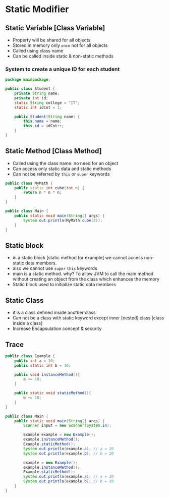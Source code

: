 # Static Modifier

## Static Variable [Class Variable]
- Property will be shared for all objects
- Stored in memory only `once` not for all objects
- Called using class name
- Can be called inside static & non-static methods

### System to create a unique ID for each student
```java
package mainpackage;

public class Student {
    private String name;
    private int id;
    static String college = "IT";
    static int idCnt = 1;

    public Student(String name) {
        this.name = name;
        this.id = idCnt++;
    }
}
```

## Static Method [Class Method]
- Called using the class name. no need for an object
- Can access only static data and static methods
- Can not be referred by `this` or `super` keywords 

  
```cpp
public class MyMath {
    public static int cube(int n) {
        return n * n * n;
    }
}
```
```java
public class Main {
    public static void main(String[] args) {
        System.out.println(MyMath.cube(3));
    }
}
```

## Static block 
- in a static block [static method for example] we cannot access non-static data members.
- also we cannot use `super` `this` keywords
- main is a static method. why? To allow JVM to call the main method without creating an object from the class which enhances the memory
- Static block used to initialize static data members


## Static Class
- it is a class defined inside another class
- Can not be a class with static keyword except inner [nested] class [class inside a class]
- Increase Encapsulation concept & security 



## Trace
```java
public class Example {
    public int a = 10;
    public static int b = 10;

    public void instanceMethod(){
        a += 10;
    }

    public static void staticMethod(){
        b += 10;
    }
}
```
```java
public class Main {
    public static void main(String[] args) {
        Scanner input = new Scanner(System.in);

        Example example = new Example();
        example.instanceMethod();
        Example.staticMethod();
        System.out.println(example.a); // a = 20
        System.out.println(example.b); // b = 20

        example = new Example();
        example.instanceMethod();
        Example.staticMethod();
        System.out.println(example.a); // a = 20
        System.out.println(example.b); // b = 30
    }
}
```
